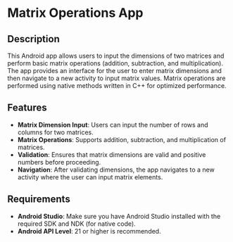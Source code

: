 # Matrix Operations App

## Description

This Android app allows users to input the dimensions of two matrices and perform basic matrix operations (addition, subtraction, and multiplication). The app provides an interface for the user to enter matrix dimensions and then navigate to a new activity to input matrix values. Matrix operations are performed using native methods written in C++ for optimized performance.

## Features

- **Matrix Dimension Input**: Users can input the number of rows and columns for two matrices.
- **Matrix Operations**: Supports addition, subtraction, and multiplication of matrices.
- **Validation**: Ensures that matrix dimensions are valid and positive numbers before proceeding.
- **Navigation**: After validating dimensions, the app navigates to a new activity where the user can input matrix elements.

## Requirements

- **Android Studio**: Make sure you have Android Studio installed with the required SDK and NDK (for native code).
- **Android API Level**: 21 or higher is recommended.
